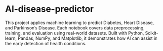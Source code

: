 # AI-disease-predictor
This project applies machine learning to predict Diabetes, Heart Disease, and Parkinson’s Disease. Each notebook covers data preprocessing, training, and evaluation using real-world datasets. Built with Python, Scikit-learn, Pandas, NumPy, and Matplotlib, it demonstrates how AI can assist in the early detection of health conditions.
